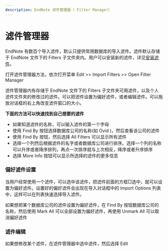```yaml
---
description: EndNote 滤件管理器（ Filter Manager）
---
```


# 滤件管理器

EndNote 有数百个导入滤件，默认只提供常用数据库的导入滤件。滤件默认存储于 EndNote 文件下的 Filters 子文件夹内。用户可以安装新的滤件，详见[安装滤件](../21InstallingEndNote/Installing_Additional_Filters.htm)。

打开滤件管理器方法，依次打开菜单 Edit &gt;&gt; Import Filters &gt;&gt; Open Filter Manager

滤件管理器内有存储于 EndNote 文件下的 Filters 子文件夹可用滤件，以及个人滤件文件夹的修改过的滤件。可以把滤件设置为偏好滤件，或者编辑滤件。可以拖放对话框的右上角改变滤件窗口的大小。

**下面的方法可以快速找到自己想要的滤件**

* 如果知道滤件的名称，可以输入滤件的第一个字母
* 使用 Find By 按钮选择数据库公司的名称\(如 Ovid \)，然后查看该公司的滤件
* 使用 Find By 按钮，然后选择 All Filters 可以显示所有滤件
* 选择一个列然后根据滤件的名字或者数据库公司进行排序。选择一个列的名称可以升序或者降序排列，再点一次排序就与上次相反，降序或者升序排序
* 选择 More Info 按钮可以显示所选择的滤件的更多信息

### 偏好滤件设置

当用户经常使用一个滤件，可以选中该滤件，把滤件前面的方框□选中，就可以设置为偏好滤件。设置好的偏好滤件会出现在导入对话框中的 Import Options 列表中，这样可以在列表快速选择导入滤件。

如果想把某个数据库公司的滤件设置为偏好滤件，在 Find By 按钮数据库公司的名称，然后使用 Mark All 可以全部设置为偏好滤件，再使用 Unmark All 可以取消偏好滤件

### 滤件编辑

如果想修改某个滤件，在滤件管理器中选中滤件，然后选择 Edit

